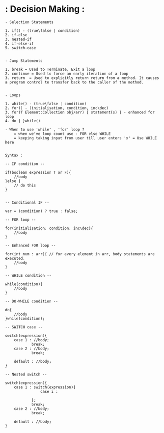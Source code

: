 # : Decision Making : 
	
	- Selection Statements
    
    1. if() - (true\false | condition)
	2. if-else
	3. nested-if
	4. if-else-if
	5. switch-case


	- Jump Statements

	1. break = Used to Terminate, Exit a loop
	2. continue = Used to force an early iteration of a loop
	3. return  = Used to explicitly return return from a method. It causes a program control to transfer back to the caller of the method.


	- Loops 

	1. while() - (true\false | condition)
	2. for() - (initialisation, condition, inc\dec)
	3. for(T Element:Collection obj/arr) { statement(s) } - enhanced for loop 
	4. do { }while() 

	- When to use 'while' , 'for' loop ?
		= when we've loop count use - FOR else WHILE
		= keeping taking input from user till user enters 'x' = Use WHILE here


	Syntax : 

    -- IF condition --

	if(boolean expression T or F){
		//body
	}else {
		// do this
	}


	-- Conditional IF -- 
    
    var = (condition) ? true : false;

    -- FOR loop --

	for(initialisation; condition; inc\dec){
		//body
	}

    -- Enhanced FOR loop --

	for(int num : arr){ // for every elememt in arr, body statements are executed.
		//body
	}

    -- WHILE condition --

	while(condition){
		//body
	}

    -- DO-WHILE condition --

	do{
		//body
	}while(condition);

    -- SWITCH case --

	switch(expression){
        case 1 : //body;
                break;
        case 2 : //body;
                break;

        default : //body;
	}
    
    -- Nested switch -- 
    
    switch(expression){
		case 1 : switch(expression){
				    case i : 

				};
				break;
		case 2 : //body;
				break;

		default : //body;
	}